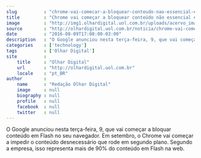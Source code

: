 ```yaml
---
slug          : "chrome-vai-comecar-a-bloquear-conteudo-nao-essencial-em-flash"
title         : "Chrome vai começar a bloquear conteúdo não essencial em Flash"
image         : "http://img1.olhardigital.uol.com.br/uploads/acervo_imagens/2016/02/20160201103255_660_420.jpg"
source        : "http://olhardigital.uol.com.br/noticia/chrome-vai-comecar-a-bloquear-conteudo-nao-essencial-em-flash/61065"
date          : "2016-08-09T17:08:00-03:00"
description   : "O Google anunciou nesta terça-feira, 9, que vai começar a bloquar conteúdo em Flash no seu navegador. Em setembro, o Chrome vai começar a impedir o conteúdo desnecessário que rode em segundo plano. Segundo a empresa, isso representa mais de 90% do conteúdo em Flash na web."
categories    : ['technology']
tags          : ['Olhar Digital']
site          :
    title     : "Olhar Digital"
    url       : "http://olhardigital.uol.com.br"
    locale    : "pt_BR"
author        :
    name      : "Redação Olhar Digital"
    image     : null
    biography : null
    profile   : null
    facebook  : null
    twitter   : null
---
```


O Google anunciou nesta terça-feira, 9, que vai começar a bloquar conteúdo em Flash no seu navegador. Em setembro, o Chrome vai começar a impedir o conteúdo desnecessário que rode em segundo plano. Segundo a empresa, isso representa mais de 90% do conteúdo em Flash na web.
